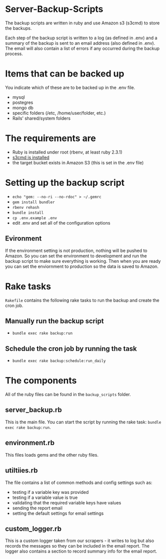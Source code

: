 # Server-Backup-Scripts
The backup scripts are written in ruby and use Amazon s3 (s3cmd) to store the backups.

Each step of the backup script is written to a log (as defined in .env) and a summary of the backup is sent to an email address (also defined in .env). The email will also contain a list of errors if any occurred during the backup process.

# Items that can be backed up
You indicate which of these are to be backed up in the .env file.
* mysql
* postegres
* mongo db
* specific folders (/etc, /home/user/folder, etc.)
* Rails' shared/system folders


# The requirements are
* Ruby is installed under root (rbenv, at least ruby 2.3.1)
* [s3cmd is installed](http://tecadmin.net/install-s3cmd-manage-amazon-s3-buckets/) 
* the target bucket exists in Amazon S3 (this is set in the .env file)

# Setting up the backup script
* `echo "gem: --no-ri --no-rdoc" > ~/.gemrc`
* `gem install bundler`
* `rbenv rehash`
* `bundle install`
* `cp .env.example .env`
* edit .env and set all of the configuration options

## Evironment
If the environment setting is not production, nothing will be pushed to Amazon. So you can set the environment to development and run the backup script to make sure everything is working. Then when you are ready you can set the enviornment to production so the data is saved to Amazon.

# Rake tasks
`Rakefile` contains the following rake tasks to run the backup and create the cron job.

## Manually run the backup script
* `bundle exec rake backup:run`

## Schedule the cron job by running the task
* `bundle exec rake backup:schedule:run_daily`

# The components
All of the ruby files can be found in the `backup_scripts` folder.

## server_backup.rb
This is the main file. You can start the script by running the rake task: `bundle exec rake backup:run`.

## environment.rb
This files loads gems and the other ruby files.

## utiltiies.rb
The file contains a list of common methods and config settings such as:
* testing if a variable key was provided
* testing if a variable value is true
* validating that the required variable keys have values
* sending the report email
* setting the default settings for email settings

## custom_logger.rb
This is a custom logger taken from our scrapers - it writes to log but also records the messages so they can be included in the email report. The logger also contains a section to record summary info for the email report.


